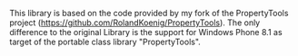This library is based on the code provided by my fork of the PropertyTools project (https://github.com/RolandKoenig/PropertyTools).
The only difference to the original Library is the support for Windows Phone 8.1 as target of the portable class library "PropertyTools".
